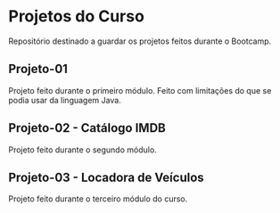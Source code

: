 # Projetos do Curso

Repositório destinado a guardar os projetos feitos durante o Bootcamp.




## Projeto-01
Projeto feito durante o primeiro módulo. Feito com limitações do que se podia usar da linguagem Java. 

## Projeto-02 - Catálogo IMDB
Projeto feito durante o segundo módulo. 

## Projeto-03 - Locadora de Veículos
Projeto feito durante o terceiro módulo do curso. 
